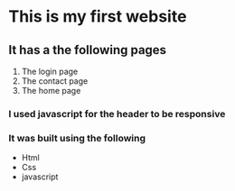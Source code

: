 # This is my first website 

## It has a the following pages

1. The login page
2. The contact page 
3. The home page

### I used javascript for the header to be responsive

### It was built using the following

- Html
- Css
- javascript
